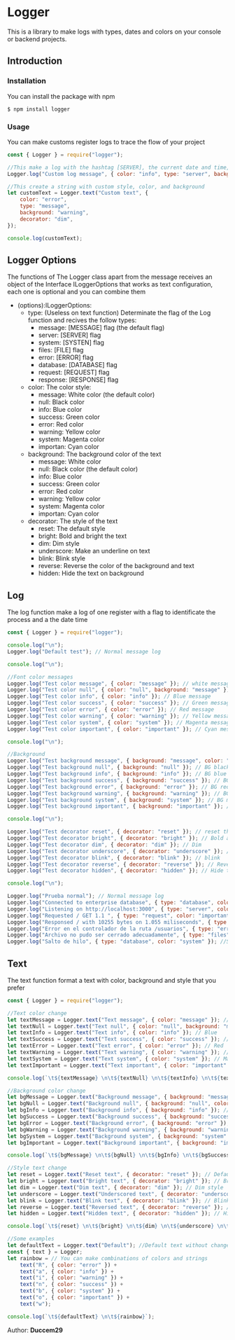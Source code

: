 # Logger

This is a library to make logs with types, dates and colors on your console or backend projects.

## Introduction

### Installation

You can install the package with npm

```
$ npm install logger
```

### Usage

You can make customs register logs to trace the flow of your project

```js
const { Logger } = require("logger");

//This make a log with the hashtag [SERVER], the current date and time, color, background and style personalized
Logger.log("Custom log message", { color: "info", type: "server", background: "success", decorator: "underscore" });

//This create a string with custom style, color, and background
let customText = Logger.text("Custom text", {
	color: "error",
	type: "message",
	background: "warning",
	decorator: "dim",
});

console.log(customText);
```

## Logger Options

The functions of The Logger class apart from the message receives an object of the Interface ILoggerOptions that works as text configuration, each one is optional and you can combine them

-   (options):ILoggerOptions:
    -   type: (Useless on text function) Determinate the flag of the Log function and recives the follow types:
        -   message: [MESSAGE] flag (the default flag)
        -   server: [SERVER] flag
        -   system: [SYSTEN] flag
        -   files: [FILE] flag
        -   error: [ERROR] flag
        -   database: [DATABASE] flag
        -   request: [REQUEST] flag
        -   response: [RESPONSE] flag
    -   color: The color style:
        -   message: White color (the default color)
        -   null: Black color
        -   info: Blue color
        -   success: Green color
        -   error: Red color
        -   warning: Yellow color
        -   system: Magenta color
        -   importan: Cyan color
    -   background: The background color of the text
        -   message: White color
        -   null: Black color (the default color)
        -   info: Blue color
        -   success: Green color
        -   error: Red color
        -   warning: Yellow color
        -   system: Magenta color
        -   importan: Cyan color
    -   decorator: The style of the text
        -   reset: The default style
        -   bright: Bold and bright the text
        -   dim: Dim style
        -   underscore: Make an underline on text
        -   blink: Blink style
        -   reverse: Reverse the color of the background and text
        -   hidden: Hide the text on background

## Log

The log function make a log of one register with a flag to identificate the process and a the date time

```js
const { Logger } = require("logger");

console.log("\n");
Logger.log("Default test"); // Normal message log

console.log("\n");

//Font color messages
Logger.log("Test color message", { color: "message" }); // white message
Logger.log("Test color null", { color: "null", background: "message" }); // Black message
Logger.log("Test color info", { color: "info" }); // Blue message
Logger.log("Test color success", { color: "success" }); // Green message
Logger.log("Test color error", { color: "error" }); // Red message
Logger.log("Test color warning", { color: "warning" }); // Yellow message
Logger.log("Test color system", { color: "system" }); // Magenta message
Logger.log("Test color important", { color: "important" }); // Cyan message

console.log("\n");

//Background
Logger.log("Test background message", { background: "message", color: "null" }); // BG white
Logger.log("Test background null", { background: "null" }); // BG black
Logger.log("Test background info", { background: "info" }); // BG blue
Logger.log("Test background success", { background: "success" }); // BG green
Logger.log("Test background error", { background: "error" }); // BG red
Logger.log("Test background warning", { background: "warning" }); // BG yellow
Logger.log("Test background system", { background: "system" }); // BG magenta
Logger.log("Test background important", { background: "important" }); // BG cyan

console.log("\n");

Logger.log("Test decorator reset", { decorator: "reset" }); // reset the color and styles
Logger.log("Test decorator bright", { decorator: "bright" }); // Bold and bright font
Logger.log("Test decorator dim", { decorator: "dim" }); // Dim
Logger.log("Test decorator underscore", { decorator: "underscore" }); // Underline
Logger.log("Test decorator blink", { decorator: "blink" }); // blink
Logger.log("Test decorator reverse", { decorator: "reverse" }); // Reverse colors
Logger.log("Test decorator hidden", { decorator: "hidden" }); // Hide the message

console.log("\n");

Logger.log("Prueba normal"); // Normal message log
Logger.log("Connected to enterprise database", { type: "database", color: "null", background: "message" }); //Database log
Logger.log("Listening on http://localhost:3000", { type: "server", color: "info" }); //Server log
Logger.log("Requested / GET 1.1 ", { type: "request", color: "important" }); //Http request log
Logger.log("Responsed / with 10255 bytes on 1.055 miliseconds", { type: "response", color: "success" }); //Http response log
Logger.log("Error en el controlador de la ruta /usuarios", { type: "error", color: "error" }); //Error log
Logger.log("Archivo no pudo ser cerrado adecuadamente", { type: "files", color: "warning" });
Logger.log("Salto de hilo", { type: "database", color: "system" }); //System log
```

## Text

The text function format a text with color, background and style that you prefer

```js
const { Logger } = require("logger");

//Text color change
let textMessage = Logger.text("Text message", { color: "message" }); //Default white
let textNull = Logger.text("Text null", { color: "null", background: "message" }); // Black
let textInfo = Logger.text("Text info", { color: "info" }); // Blue
let textSuccess = Logger.text("Text success", { color: "success" }); // Green
let textError = Logger.text("Text error", { color: "error" }); // Red
let textWarning = Logger.text("Text warning", { color: "warning" }); // Yellow
let textSystem = Logger.text("Text system", { color: "system" }); // Magenta
let textImportant = Logger.text("Text important", { color: "important" }); // Cyan

console.log(`\t${textMessage} \n\t${textNull} \n\t${textInfo} \n\t${textSuccess} \n\t${textError} \n\t${textWarning} \n\t${textSystem} \n\t${textImportant} \n`);

//Background color change
let bgMessage = Logger.text("Background message", { background: "message" }); //White bg
let bgNull = Logger.text("Background null", { background: "null", color: "message" }); // Black bg
let bgInfo = Logger.text("Background info", { background: "info" }); // Blue bg
let bgSuccess = Logger.text("Background success", { background: "success" }); // Green bg
let bgError = Logger.text("Background error", { background: "error" }); // Red bg
let bgWarning = Logger.text("Background warning", { background: "warning" }); // Yellow bg
let bgSystem = Logger.text("Background system", { background: "system" }); // Magenta bg
let bgImportant = Logger.text("Background important", { background: "important" }); // Cyan bg

console.log(`\t${bgMessage} \n\t${bgNull} \n\t${bgInfo} \n\t${bgSuccess} \n\t${bgError} \n\t${bgWarning} \n\t${bgSystem} \n\t${bgImportant} \n`);

//Style text change
let reset = Logger.text("Reset text", { decorator: "reset" }); // Default style
let bright = Logger.text("Bright text", { decorator: "bright" }); // Bright and bold
let dim = Logger.text("Dim text", { decorator: "dim" }); // Dim style
let underscore = Logger.text("Underscored text", { decorator: "underscore" }); // Underline
let blink = Logger.text("Blink text", { decorator: "blink" }); // Blink style
let reverse = Logger.text("Reversed text", { decorator: "reverse" }); // Reverse text style
let hidden = Logger.text("Hidden text", { decorator: "hidden" }); // Hidden text

console.log(`\t${reset} \n\t${bright} \n\t${dim} \n\t${underscore} \n\t${blink} \n\t${reverse} \n\t${hidden} \n `);

//Some examples
let defaultText = Logger.text("Default"); //Default text without changes
const { text } = Logger;
let rainbow = // You can make combinations of colors and strings
	text("R", { color: "error" }) +
	text("a", { color: "info" }) +
	text("i", { color: "warning" }) +
	text("n", { color: "success" }) +
	text("b", { color: "system" }) +
	text("o", { color: "important" }) +
	text("w");

console.log(`\t${defaultText} \n\t${rainbow}`);
```

Author: **Duccem29**
